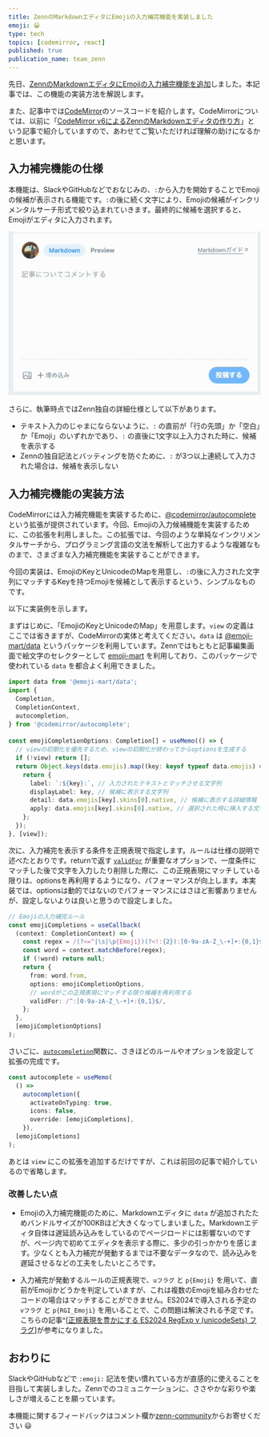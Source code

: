 ```yaml
---
title: ZennのMarkdownエディタにEmojiの入力補完機能を実装しました
emoji: 😀
type: tech
topics: [codemirror, react]
published: true
publication_name: team_zenn
---
```


先日、[ZennのMarkdownエディタにEmojiの入力補完機能を追加](https://info.zenn.dev/2024-03-13-emoji-completion-is-now-available)しました。本記事では、この機能の実装方法を解説します。

また、記事中では[CodeMirror](https://codemirror.net/)のソースコードを紹介します。CodeMirrorについては、以前に「[CodeMirror v6によるZennのMarkdownエディタの作り方](https://zenn.dev/team_zenn/articles/zenn-markdown-editor-by-cm6)」という記事で紹介していますので、あわせてご覧いただければ理解の助けになるかと思います。

## 入力補完機能の仕様

本機能は、SlackやGitHubなどでおなじみの、`:`から入力を開始することでEmojiの候補が表示される機能です。`:`の後に続く文字により、Emojiの候補がインクリメンタルサーチ形式で絞り込まれていきます。最終的に候補を選択すると、Emojiがエディタに入力されます。

![](/images/articles/zenn-emoji-completion-by-cm6/demo.gif)

さらに、執筆時点ではZenn独自の詳細仕様として以下があります。

- テキスト入力のじゃまにならないように、`:` の直前が「行の先頭」か「空白」か「Emoji」のいずれかであり、`:` の直後に1文字以上入力された時に、候補を表示する
- Zennの独自記法とバッティングを防ぐために、`:` が3つ以上連続して入力された場合は、候補を表示しない

## 入力補完機能の実装方法

CodeMirrorには入力補完機能を実装するために、[@codemirror/autocomplete](https://codemirror.net/examples/autocompletion/) という拡張が提供されています。今回、Emojiの入力候補機能を実装するために、この拡張を利用しました。この拡張では、今回のような単純なインクリメンタルサーチから、プログラミング言語の文法を解析して出力するような複雑なものまで、さまざまな入力補完機能を実装することができます。

今回の実装は、EmojiのKeyとUnicodeのMapを用意し、`:`の後に入力された文字列にマッチするKeyを持つEmojiを候補として表示するという、シンプルなものです。

以下に実装例を示します。

まずはじめに、「EmojiのKeyとUnicodeのMap」を用意します。`view` の定義はここでは省きますが、CodeMirrorの実体と考えてください。`data` は [@emoji-mart/data](https://www.npmjs.com/package/@emoji-mart/data) というパッケージを利用しています。Zennではもともと記事編集画面で絵文字のセレクターとして [emoji-mart](https://www.npmjs.com/package/emoji-mart) を利用しており、このパッケージで使われている `data` を都合よく利用できました。

```typescript
import data from '@emoji-mart/data';
import {
  Completion,
  CompletionContext,
  autocompletion,
} from '@codemirror/autocomplete';

const emojiCompletionOptions: Completion[] = useMemo(() => {
  // viewの初期化を優先するため、viewの初期化が終わってからoptionsを生成する
  if (!view) return [];
  return Object.keys(data.emojis).map((key: keyof typeof data.emojis) => {
    return {
      label: `:${key}:`, // 入力されたテキストとマッチさせる文字列
      displayLabel: key, // 候補に表示する文字列
      detail: data.emojis[key].skins[0].native, // 候補に表示する詳細情報（Emoji）
      apply: data.emojis[key].skins[0].native, // 選択された時に挿入する文字列（Emoji）
    };
  });
}, [view]);
```

次に、入力補完を表示する条件を正規表現で指定します。ルールは仕様の説明で述べたとおりです。returnで返す [`validFor`](https://codemirror.net/docs/ref/#autocomplete.CompletionResult.validFor) が重要なオプションで、一度条件にマッチした後で文字を入力したり削除した際に、この正規表現にマッチしている限りは、optionsを再利用するようになり、パフォーマンスが向上します。本実装では、optionsは動的ではないのでパフォーマンスにはさほど影響ありませんが、設定しないよりは良いと思うので設定しました。

```typescript
// Emojiの入力補完ルール
const emojiCompletions = useCallback(
  (context: CompletionContext) => {
    const regex = /(?<=^|\s|\p{Emoji})(?<!:{2}):[0-9a-zA-Z_\-+]+:{0,1}$/u;
    const word = context.matchBefore(regex);
    if (!word) return null;
    return {
      from: word.from,
      options: emojiCompletionOptions,
      // wordがこの正規表現にマッチする限り候補を再利用する
      validFor: /^:[0-9a-zA-Z_\-+]+:{0,1}$/,
    };
  },
  [emojiCompletionOptions]
);
```

さいごに、[`autocompletion`](https://codemirror.net/docs/ref/#autocomplete.autocompletion)関数に、さきほどのルールやオプションを設定して拡張の完成です。

```typescript
const autocomplete = useMemo(
  () =>
    autocompletion({
      activateOnTyping: true,
      icons: false,
      override: [emojiCompletions],
    }),
  [emojiCompletions]
);
```

あとは `view` にこの拡張を追加するだけですが、これは前回の記事で紹介しているので省略します。

### 改善したい点

- Emojiの入力補完機能のために、Markdownエディタに `data` が追加されたためバンドルサイズが100KBほど大きくなってしまいました。Markdownエディタ自体は遅延読み込みをしているのでページロードには影響ないのですが、ページ内で初めてエディタを表示する際に、多少の引っかかりを感じます。少なくとも入力補完が発動するまでは不要なデータなので、読み込みを遅延させるなどの工夫をしたいところです。

- 入力補完が発動するルールの正規表現で、`uフラグ` と `p{Emoji}` を用いて、直前がEmojiかどうかを判定していますが、これは複数のEmojiを組み合わせたコードの場合はマッチすることができません。ES2024で導入される予定の `vフラグ` と `p{RGI_Emoji}` を用いることで、この問題は解決される予定です。こちらの記事^[[正規表現を豊かにする ES2024 RegExp v (unicodeSets) フラグ](https://zenn.dev/pixiv/articles/54e5d29c54e7f5)]が参考になりました。

## おわりに

SlackやGitHubなどで `:emoji:` 記法を使い慣れている方が直感的に使えることを目指して実装しました。Zennでのコミュニケーションに、ささやかな彩りや楽しさが増えることを願っています。

本機能に関するフィードバックはコメント欄か[zenn-community](https://github.com/zenn-dev/zenn-community/issues)からお寄せください 😃
